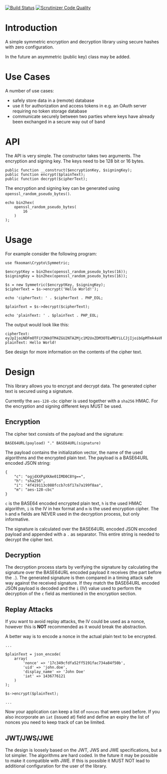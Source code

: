 [![Build Status](https://travis-ci.org/fkooman/php-lib-crypto.svg)](https://travis-ci.org/fkooman/php-lib-crypto)
[![Scrutinizer Code Quality](https://scrutinizer-ci.com/g/fkooman/php-lib-crypto/badges/quality-score.png?b=master)](https://scrutinizer-ci.com/g/fkooman/php-lib-crypto/?branch=master)

# Introduction
A simple symmetric encryption and decryption library using secure hashes with 
zero configuration.

In the future an asymmetric (public key) class may be added.

# Use Cases
A number of use cases:
* safely store data in a (remote) database
* use it for authorization and access tokens in e.g. an OAuth server requiring
  no token storage database
* communicate securely between two parties where keys have already been 
  exchanged in a secure way out of band

# API
The API is very simple. The constructor takes two arguments. The encryption
and signing key. The keys need to be 128 bit or 16 bytes. 

    public function __construct($encryptionKey, $signingKey);
    public function encrypt($plainText);
    public function decrypt($cipherText);

The encryption and signing key can be generated using 
`openssl_random_pseudo_bytes()`. 

    echo bin2hex(
        openssl_random_pseudo_bytes(
            16
        )
    );

# Usage
For example consider the following program:

    use fkooman\Crypto\Symmetric;

    $encryptKey = bin2hex(openssl_random_pseudo_bytes(16));
    $signingKey = bin2hex(openssl_random_pseudo_bytes(16));

    $s = new Symmetric($encryptKey, $signingKey);
    $cipherText = $s->encrypt('Hello World!');

    echo 'cipherText: ' . $cipherText . PHP_EOL;

    $plainText = $s->decrypt($cipherText);

    echo 'plainText: ' . $plainText . PHP_EOL;

The output would look like this:

    cipherText: eyJpIjoiNDFmOTFiY2NkOTM4ZGU2NTA2Mjc1M2UxZDM3OTEwMDYiLCJjIjoibGpMTmk4aVRcL2hxWDNrNlJcL0NOOVF3PT0iLCJtIjoiYWVzLTEyOC1jYmMiLCJoIjoic2hhMjU2In0.1H38DC0XtlcWsQmhosJSdAj0mNIHQgz7zZu9vd4fSWc
    plainText: Hello World!

See design for more information on the contents of the cipher text.

# Design
This library allows you to encrypt and decrypt data. The generated cipher text
is secured using a signature. 

Currently the `aes-128-cbc` cipher is used together with a `sha256` HMAC. For 
the encryption and signing different keys MUST be used.

## Encryption
The cipher text consists of the payload and the signature:

    BASE64URL(payload) "." BASE64URL(signature)

The payload contains the initialization vector, the name of the used algorithms 
and the encrypted plain text. The payload is a BASE64URL encoded JSON string:

    {
        "c": "ogjdXXPgXKAe01IMD0C8Yg==",
        "h": "sha256",
        "i": "4f419113c088fccb7c6f17a7a199f8aa",
        "m": "aes-128-cbc"
    }

`c` is the BASE64 encoded encrypted plain text, `h` is the used HMAC algorithm,
`i` is the IV in hex format and `m` is the used encryption cipher. The `h` and
`m` fields are NEVER used in the decryption process, but only informative.

The signature is calculated over the BASE64URL encoded JSON encoded payload and
appended with a `.` as separator. This entire string is needed to decrypt the 
cipher text.

## Decryption
The decryption process starts by verifying the signature by calculating the
signature over the BASE64URL encoded payload it receives (the part before the 
`.`). The generated signature is then compared in a timing attack safe way 
against the received signature. If they match the BASE64URL encoded JSON 
payload is decoded and the `i` (IV) value used to perform the decryption of 
the `c` field as mentioned in the encryption section.

## Replay Attacks
If you want to avoid replay attacks, the IV could be used as a nonce,
however this is **NOT** recommended as it would break the abstraction.

A better way is to encode a nonce in the actual plain text to be encrypted.

    ...

    $plainText = json_encode(
        array(
            'nonce' => '17c349cfdfa52ff5191fac734a84f50b',
            'uid' => 'john.doe',
            'display_name' => 'John Doe'
            'iat' => 1436776121
        )
    );

    $s->encrypt($plainText);

    ...

Now your application can keep a list of `nonces` that were used before. If you
also incorporate an `iat` (issued at) field and define an expiry the list of 
nonces you need to keep track of can be limited.

## JWT/JWS/JWE
The design is loosely based on the JWT, JWS and JWE specifications, but a lot 
simpler. The algorithms are hard coded. In the future it may be possible to 
make it compatible with JWE. If this is possible it MUST NOT lead to 
additional configuration for the user of the library.
